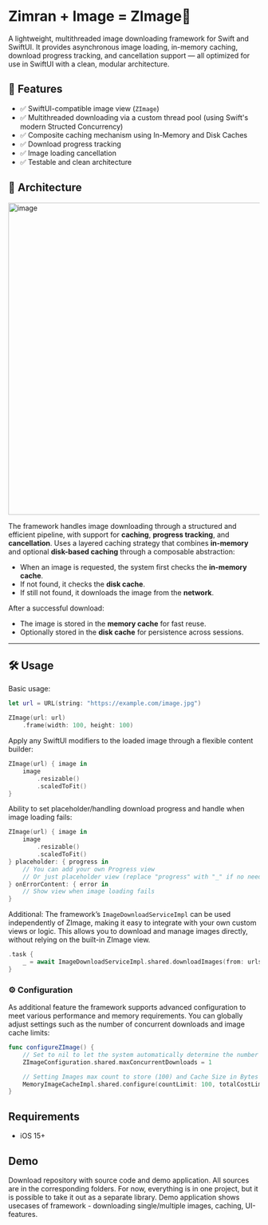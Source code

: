 
# Zimran + Image = ZImage🚀

A lightweight, multithreaded image downloading framework for Swift and SwiftUI. It provides asynchronous image loading, in-memory caching, download progress tracking, and cancellation support — all optimized for use in SwiftUI with a clean, modular architecture.

## 🚀 Features

- ✅ SwiftUI-compatible image view (`ZImage`)
- ✅ Multithreaded downloading via a custom thread pool (using Swift's modern Structed Concurrency)
- ✅ Composite caching mechanism using In-Memory and Disk Caches
- ✅ Download progress tracking
- ✅ Image loading cancellation
- ✅ Testable and clean architecture

## 🧩 Architecture
<img width="624" alt="image" src="https://github.com/user-attachments/assets/e2a36375-6b95-4fb2-8921-7bf99a0e1c6d" />

The framework handles image downloading through a structured and efficient pipeline, with support for **caching**, **progress tracking**, and **cancellation**.
Uses a layered caching strategy that combines **in-memory** and optional **disk-based caching** through a composable abstraction:

- When an image is requested, the system first checks the **in-memory cache**.
- If not found, it checks the **disk cache**.
- If still not found, it downloads the image from the **network**.

After a successful download:

- The image is stored in the **memory cache** for fast reuse.
- Optionally stored in the **disk cache** for persistence across sessions.
---

## 🛠️ Usage

Basic usage:
```swift
let url = URL(string: "https://example.com/image.jpg")

ZImage(url: url)
    .frame(width: 100, height: 100)
```

Apply any SwiftUI modifiers to the loaded image through a flexible content builder:
```swift
ZImage(url) { image in
    image
        .resizable()
        .scaledToFit()
}
```
Ability to set placeholder/handling download progress and handle when image loading fails:
```swift
ZImage(url) { image in
    image
        .resizable()
        .scaledToFit()
} placeholder: { progress in
    // You can add your own Progress view
    // Or just placeholder view (replace "progress" with "_" if no needed)
} onErrorContent: { error in
    // Show view when image loading fails
}
```

Additional:
The framework’s ```ImageDownloadServiceImpl``` can be used independently of ZImage, making it easy to integrate with your own custom views or logic. This allows you to download and manage images directly, without relying on the built-in ZImage view.

```swift
.task {
    _ = await ImageDownloadServiceImpl.shared.downloadImages(from: urls)
}
```

### ⚙️ Configuration
As additional feature the framework supports advanced configuration to meet various performance and memory requirements. You can globally adjust settings such as the number of concurrent downloads and image cache limits:

```swift
func configureZImage() {
    // Set to nil to let the system automatically determine the number of concurrent downloads
    ZImageConfiguration.shared.maxConcurrentDownloads = 1

    // Setting Images max count to store (100) and Cache Size in Bytes (200 MB)
    MemoryImageCacheImpl.shared.configure(countLimit: 100, totalCostLimit: 1024 * 1024 * 200)
}
```

## Requirements
* iOS 15+

## Demo
Download repository with source code and demo application. All sources are in the corresponding folders. For now, everything is in one project, but it is possible to take it out as a separate library.
Demo application shows usecases of framework - downloading single/multiple images, caching, UI-features.
